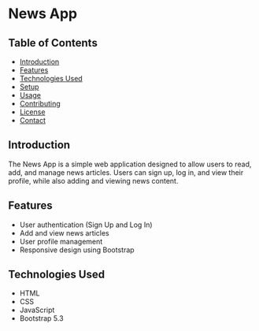 # News App

## Table of Contents
- [Introduction](#introduction)
- [Features](#features)
- [Technologies Used](#technologies-used)
- [Setup](#setup)
- [Usage](#usage)
- [Contributing](#contributing)
- [License](#license)
- [Contact](#contact)

## Introduction
The News App is a simple web application designed to allow users to read, add, and manage news articles. Users can sign up, log in, and view their profile, while also adding and viewing news content.

## Features
- User authentication (Sign Up and Log In)
- Add and view news articles
- User profile management
- Responsive design using Bootstrap

## Technologies Used
- HTML
- CSS
- JavaScript
- Bootstrap 5.3



